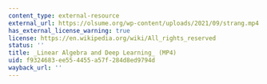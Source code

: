 ```yaml
---
content_type: external-resource
external_url: https://olsume.org/wp-content/uploads/2021/09/strang.mp4
has_external_license_warning: true
license: https://en.wikipedia.org/wiki/All_rights_reserved
status: ''
title: _Linear Algebra and Deep Learning_ (MP4)
uid: f9324683-ee55-4455-a57f-284d8ed9794d
wayback_url: ''
---
```

